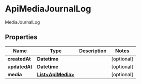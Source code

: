 

# ApiMediaJournalLog

MediaJournalLog

## Properties

| Name | Type | Description | Notes |
|------------ | ------------- | ------------- | -------------|
|**createdAt** | **Datetime** |  |  [optional] |
|**updatedAt** | **Datetime** |  |  [optional] |
|**media** | [**List&lt;ApiMedia&gt;**](ApiMedia.md) |  |  [optional] |



